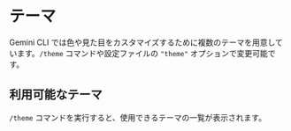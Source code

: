 # テーマ

Gemini CLI では色や見た目をカスタマイズするために複数のテーマを用意しています。`/theme` コマンドや設定ファイルの `"theme"` オプションで変更可能です。

## 利用可能なテーマ

`/theme` コマンドを実行すると、使用できるテーマの一覧が表示されます。
